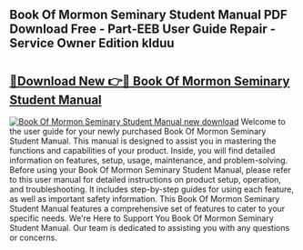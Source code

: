## Book Of Mormon Seminary Student Manual PDF Download Free - Part-EEB User Guide Repair - Service Owner Edition klduu

# <h2><a href="http://bc20880.oget.top/?id=Book+Of+Mormon+Seminary+Student+Manual">🔗Download New 👉🔴 Book Of Mormon Seminary Student Manual</a></h2>

[![Book Of Mormon Seminary Student Manual new download](https://i.imgur.com/5g1atiW.png)](http://bc20880.oget.top/?id=Book+Of+Mormon+Seminary+Student+Manual)
Welcome to the user guide for your newly purchased Book Of Mormon Seminary Student Manual. This manual is designed to assist you in mastering the functions and capabilities of your product. Inside, you will find detailed information on features, setup, usage, maintenance, and problem-solving. Before using your Book Of Mormon Seminary Student Manual, please refer to this user manual for detailed instructions on product setup, operation, and troubleshooting. It includes step-by-step guides for using each feature, as well as important safety information. This Book Of Mormon Seminary Student Manual features a comprehensive set of features to cater to your specific needs. We're Here to Support You Book Of Mormon Seminary Student Manual. Our team is dedicated to assisting you with any questions or concerns.
